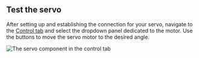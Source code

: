 ## Test the servo

After setting up and establishing the connection for your servo, navigate to the [Control tab](/manage/fleet/robots/#control) and select the dropdown panel dedicated to the motor. Use the buttons to move the servo motor to the desired angle.

![The servo component in the control tab](components/servo/servo-control-tab.png)
